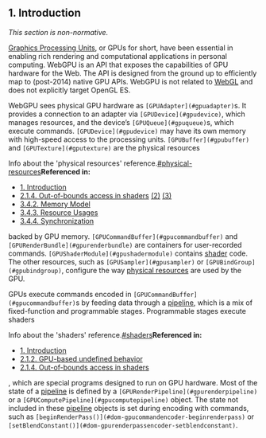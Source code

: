 ## 1\. Introduction[](#intro)

_This section is non-normative._

[Graphics Processing Units](https://en.wikipedia.org/wiki/Graphics_processing_unit), or GPUs for short, have been essential in enabling rich rendering and computational applications in personal computing. WebGPU is an API that exposes the capabilities of GPU hardware for the Web. The API is designed from the ground up to efficiently map to (post-2014) native GPU APIs. WebGPU is not related to [WebGL](https://www.khronos.org/webgl/) and does not explicitly target OpenGL ES.

WebGPU sees physical GPU hardware as `[GPUAdapter](#gpuadapter)`s. It provides a connection to an adapter via `[GPUDevice](#gpudevice)`, which manages resources, and the device’s `[GPUQueue](#gpuqueue)`s, which execute commands. `[GPUDevice](#gpudevice)` may have its own memory with high-speed access to the processing units. `[GPUBuffer](#gpubuffer)` and `[GPUTexture](#gputexture)` are the physical resources

Info about the 'physical resources' reference.[#physical-resources](#physical-resources)**Referenced in:**

- [1\. Introduction](#ref-for-physical-resources)
- [2.1.4. Out-of-bounds access in shaders](#ref-for-physical-resources①) [(2)](#ref-for-physical-resources②) [(3)](#ref-for-physical-resources③)
- [3.4.2. Memory Model](#ref-for-physical-resources④)
- [3.4.3. Resource Usages](#ref-for-physical-resources⑤)
- [3.4.4. Synchronization](#ref-for-physical-resources⑥)

backed by GPU memory. `[GPUCommandBuffer](#gpucommandbuffer)` and `[GPURenderBundle](#gpurenderbundle)` are containers for user-recorded commands. `[GPUShaderModule](#gpushadermodule)` contains [shader](#shaders) code. The other resources, such as `[GPUSampler](#gpusampler)` or `[GPUBindGroup](#gpubindgroup)`, configure the way [physical resources](#physical-resources) are used by the GPU.

GPUs execute commands encoded in `[GPUCommandBuffer](#gpucommandbuffer)`s by feeding data through a [pipeline](#pipeline), which is a mix of fixed-function and programmable stages. Programmable stages execute shaders

Info about the 'shaders' reference.[#shaders](#shaders)**Referenced in:**

- [1\. Introduction](#ref-for-shaders)
- [2.1.2. GPU-based undefined behavior](#ref-for-shaders①)
- [2.1.4. Out-of-bounds access in shaders](#ref-for-shaders②)

, which are special programs designed to run on GPU hardware. Most of the state of a [pipeline](#pipeline) is defined by a `[GPURenderPipeline](#gpurenderpipeline)` or a `[GPUComputePipeline](#gpucomputepipeline)` object. The state not included in these [pipeline](#pipeline) objects is set during encoding with commands, such as `[beginRenderPass()](#dom-gpucommandencoder-beginrenderpass)` or `[setBlendConstant()](#dom-gpurenderpassencoder-setblendconstant)`.
